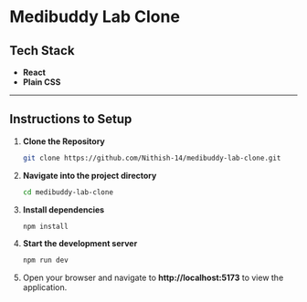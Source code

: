 # Medibuddy Lab Clone

## Tech Stack

- **React**
- **Plain CSS**

---

## Instructions to Setup

1. **Clone the Repository**  
   ```bash
   git clone https://github.com/Nithish-14/medibuddy-lab-clone.git

2. **Navigate into the project directory**
    ```bash
    cd medibuddy-lab-clone

3. **Install dependencies**

   ```bash
   npm install

4. **Start the development server**

   ```bash
   npm run dev

5. Open your browser and navigate to **http://localhost:5173** to view the application.
